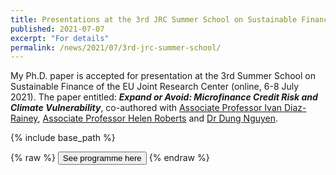 ```yaml
---
title: Presentations at the 3rd JRC Summer School on Sustainable Finance
published: 2021-07-07
excerpt: "For details"
permalink: /news/2021/07/3rd-jrc-summer-school/ 
---
```


My Ph.D. paper is accepted for presentation at the 3rd Summer School on Sustainable Finance of the EU Joint Research Center (online, 6-8 July 2021). The paper entitled: ***Expand or Avoid: Microfinance Credit Risk and Climate Vulnerability***, co-authored with [Associate Professor Ivan Diaz-Rainey](https://www.otago.ac.nz/accountancyfinance/staff/otago032953.html), [Associate Professor Helen Roberts](https://www.otago.ac.nz/accountancyfinance/staff/helenroberts.html) and [Dr Dung Nguyen](https://www.researchgate.net/profile/Dung-Nguyen-66/publications).

{% include base_path %}

{% raw %}
<button onclick="window.open('/files/3rd_jrc_summer_school_on_sustainable_finance_programme.pdf')">See programme here</button>
{% endraw %}

